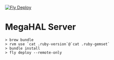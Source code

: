 [![Fly Deploy](https://github.com/kranzky/megahal-server/actions/workflows/main.yml/badge.svg)](https://github.com/kranzky/megahal-server/actions/workflows/main.yml)

# MegaHAL Server

```
> brew bundle
> rvm use `cat .ruby-version`@`cat .ruby-gemset`
> bundle install
> fly deploy --remote-only
```
